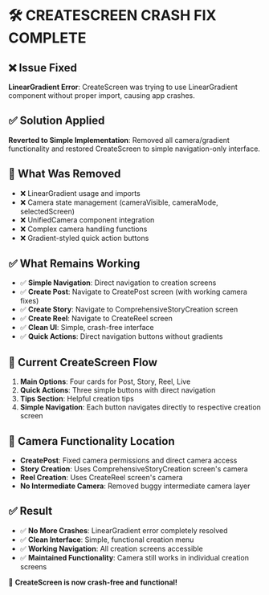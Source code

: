 # 🛠️ CREATESCREEN CRASH FIX COMPLETE

## ❌ Issue Fixed
**LinearGradient Error**: CreateScreen was trying to use LinearGradient component without proper import, causing app crashes.

## ✅ Solution Applied
**Reverted to Simple Implementation**: Removed all camera/gradient functionality and restored CreateScreen to simple navigation-only interface.

## 🔧 What Was Removed
- ❌ LinearGradient usage and imports
- ❌ Camera state management (cameraVisible, cameraMode, selectedScreen)
- ❌ UnifiedCamera component integration
- ❌ Complex camera handling functions
- ❌ Gradient-styled quick action buttons

## ✅ What Remains Working
- ✅ **Simple Navigation**: Direct navigation to creation screens
- ✅ **Create Post**: Navigate to CreatePost screen (with working camera fixes)
- ✅ **Create Story**: Navigate to ComprehensiveStoryCreation screen
- ✅ **Create Reel**: Navigate to CreateReel screen
- ✅ **Clean UI**: Simple, crash-free interface
- ✅ **Quick Actions**: Direct navigation buttons without gradients

## 📱 Current CreateScreen Flow
1. **Main Options**: Four cards for Post, Story, Reel, Live
2. **Quick Actions**: Three simple buttons with direct navigation
3. **Tips Section**: Helpful creation tips
4. **Simple Navigation**: Each button navigates directly to respective creation screen

## 🎯 Camera Functionality Location
- **CreatePost**: Fixed camera permissions and direct camera access
- **Story Creation**: Uses ComprehensiveStoryCreation screen's camera
- **Reel Creation**: Uses CreateReel screen's camera
- **No Intermediate Camera**: Removed buggy intermediate camera layer

## ✅ Result
- ✅ **No More Crashes**: LinearGradient error completely resolved
- ✅ **Clean Interface**: Simple, functional creation menu
- ✅ **Working Navigation**: All creation screens accessible
- ✅ **Maintained Functionality**: Camera still works in individual creation screens

🎉 **CreateScreen is now crash-free and functional!**
